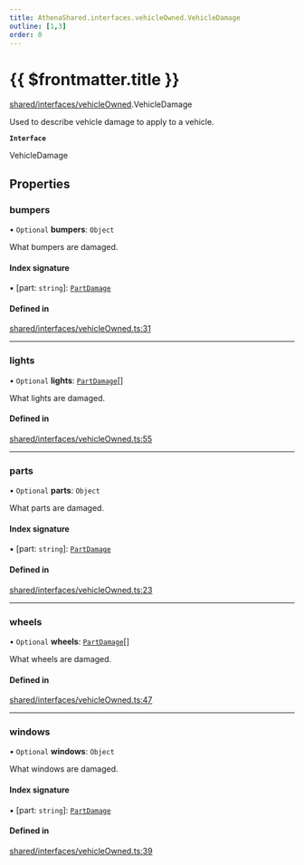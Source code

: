 ```yaml
---
title: AthenaShared.interfaces.vehicleOwned.VehicleDamage
outline: [1,3]
order: 0
---
```


# {{ $frontmatter.title }}


[shared/interfaces/vehicleOwned](../modules/shared_interfaces_vehicleOwned.md).VehicleDamage

Used to describe vehicle damage to apply to a vehicle.

**`Interface`**

VehicleDamage

## Properties

### bumpers

• `Optional` **bumpers**: `Object`

What bumpers are damaged.

#### Index signature

▪ [part: `string`]: [`PartDamage`](../modules/shared_interfaces_vehicleOwned.md#PartDamage)

#### Defined in

[shared/interfaces/vehicleOwned.ts:31](https://github.com/Stuyk/altv-athena/blob/97e73cc/src/core/shared/interfaces/vehicleOwned.ts#L31)

___

### lights

• `Optional` **lights**: [`PartDamage`](../modules/shared_interfaces_vehicleOwned.md#PartDamage)[]

What lights are damaged.

#### Defined in

[shared/interfaces/vehicleOwned.ts:55](https://github.com/Stuyk/altv-athena/blob/97e73cc/src/core/shared/interfaces/vehicleOwned.ts#L55)

___

### parts

• `Optional` **parts**: `Object`

What parts are damaged.

#### Index signature

▪ [part: `string`]: [`PartDamage`](../modules/shared_interfaces_vehicleOwned.md#PartDamage)

#### Defined in

[shared/interfaces/vehicleOwned.ts:23](https://github.com/Stuyk/altv-athena/blob/97e73cc/src/core/shared/interfaces/vehicleOwned.ts#L23)

___

### wheels

• `Optional` **wheels**: [`PartDamage`](../modules/shared_interfaces_vehicleOwned.md#PartDamage)[]

What wheels are damaged.

#### Defined in

[shared/interfaces/vehicleOwned.ts:47](https://github.com/Stuyk/altv-athena/blob/97e73cc/src/core/shared/interfaces/vehicleOwned.ts#L47)

___

### windows

• `Optional` **windows**: `Object`

What windows are damaged.

#### Index signature

▪ [part: `string`]: [`PartDamage`](../modules/shared_interfaces_vehicleOwned.md#PartDamage)

#### Defined in

[shared/interfaces/vehicleOwned.ts:39](https://github.com/Stuyk/altv-athena/blob/97e73cc/src/core/shared/interfaces/vehicleOwned.ts#L39)
